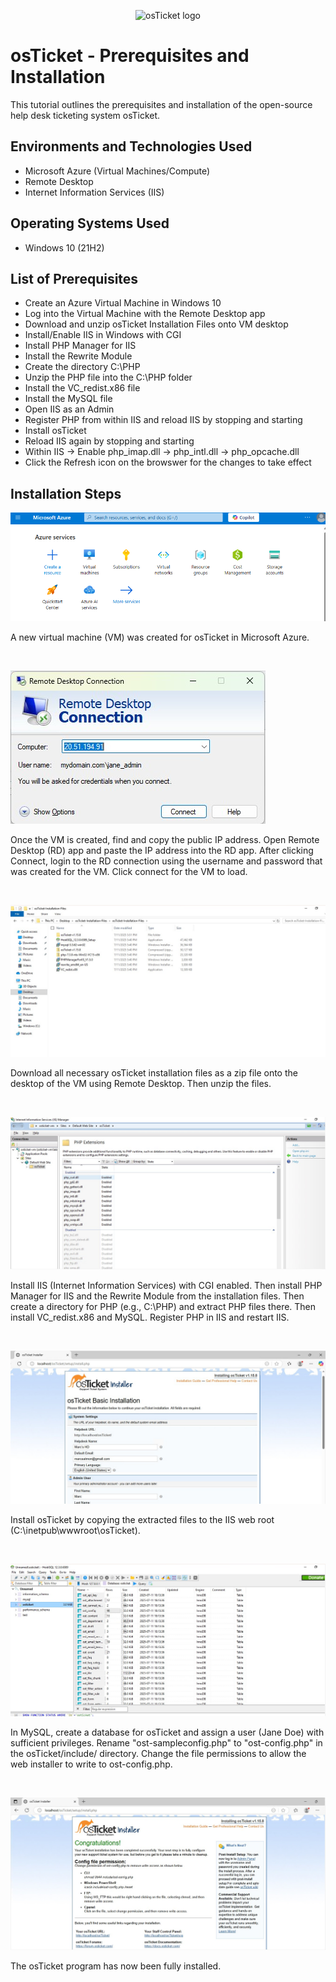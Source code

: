 <p align="center">
<img src="https://i.imgur.com/Clzj7Xs.png" alt="osTicket logo"/>
</p>

<h1>osTicket - Prerequisites and Installation</h1>
This tutorial outlines the prerequisites and installation of the open-source help desk ticketing system osTicket.<br />


<h2>Environments and Technologies Used</h2>

- Microsoft Azure (Virtual Machines/Compute)
- Remote Desktop
- Internet Information Services (IIS)

<h2>Operating Systems Used </h2>

- Windows 10</b> (21H2)

<h2>List of Prerequisites</h2>

- Create an Azure Virtual Machine in Windows 10
- Log into the Virtual Machine with the Remote Desktop app
- Download and unzip osTicket Installation Files onto VM desktop
- Install/Enable IIS in Windows with CGI
- Install PHP Manager for IIS
- Install the Rewrite Module
- Create the directory C:\PHP
- Unzip the PHP file into the C:\PHP folder
- Install the VC_redist.x86 file
- Install the MySQL file
- Open IIS as an Admin
- Register PHP from within IIS and reload IIS by stopping and starting
- Install osTicket
- Reload IIS again by stopping and starting
- Within IIS -> Enable php_imap.dll -> php_intl.dll -> php_opcache.dll
- Click the Refresh icon on the browswer for the changes to take effect

<h2>Installation Steps</h2>

![image URL](https://github.com/marceatmon/osticket-prereqs/blob/main/Azure.png)
</p>
<p>
A new virtual machine (VM) was created for osTicket in Microsoft Azure.
</p>
<br />

![image URL](https://github.com/marceatmon/osticket-prereqs/blob/main/Remote%20Dekstop.jpg)
</p>
<p>
Once the VM is created, find and copy the public IP address. Open Remote Desktop (RD) app and paste the IP address into the RD app. After clicking Connect, login to the RD connection using the username and password that was created for the VM. Click connect for the VM to load.
</p>
<br />

![image URL](https://github.com/marceatmon/osticket-prereqs/blob/main/osTicket%20Installation%20Files.jpg?raw=true)
</p>
<p>
Download all necessary osTicket installation files as a zip file onto the desktop of the VM using Remote Desktop. Then unzip the files.
</p>
<br />

![image URL](https://github.com/marceatmon/osticket-prereqs/blob/main/Enabling%20PHP%20extensions%20in%20IIS.jpg?raw=true)
</p>
<p>
Install IIS (Internet Information Services) with CGI enabled. Then install PHP Manager for IIS and the Rewrite Module from the installation files. Then create a directory for PHP (e.g., C:\PHP) and extract PHP files there. Then install VC_redist.x86 and MySQL. Register PHP in IIS and restart IIS.
</p>
<br />

![image URL](https://github.com/marceatmon/osticket-prereqs/blob/main/OsTicket%20Install.jpg?raw=true)
</p>
<p>
Install osTicket by copying the extracted files to the IIS web root (C:\inetpub\wwwroot\osTicket).
</p>
<br />

![image URL](https://github.com/marceatmon/osticket-prereqs/blob/main/Heidi%20post%20install%20config.jpg?raw=true)
</p>
<p>
In MySQL, create a database for osTicket and assign a user (Jane Doe) with sufficient privileges. Rename "ost-sampleconfig.php" to "ost-config.php" in the osTicket/include/ directory. Change the file permissions to allow the web installer to write to ost-config.php.
</p>
<br />

![image URL](https://github.com/marceatmon/osticket-prereqs/blob/main/OsTicket%20Install%20Completed.jpg?raw=true)
</p>
<p>
The osTicket program has now been fully installed.
</p>
<br />
